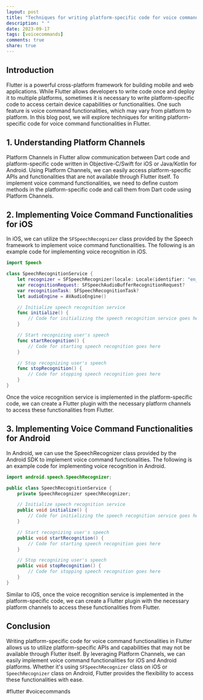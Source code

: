 ```yaml
---
layout: post
title: "Techniques for writing platform-specific code for voice command functionalities in Flutter."
description: " "
date: 2023-09-17
tags: [voicecommands]
comments: true
share: true
---
```


## Introduction

Flutter is a powerful cross-platform framework for building mobile and web applications. While Flutter allows developers to write code once and deploy it to multiple platforms, sometimes it is necessary to write platform-specific code to access certain device capabilities or functionalities. One such feature is voice command functionalities, which may vary from platform to platform. In this blog post, we will explore techniques for writing platform-specific code for voice command functionalities in Flutter.

## 1. Understanding Platform Channels

Platform Channels in Flutter allow communication between Dart code and platform-specific code written in Objective-C/Swift for iOS or Java/Kotlin for Android. Using Platform Channels, we can easily access platform-specific APIs and functionalities that are not available through Flutter itself. To implement voice command functionalities, we need to define custom methods in the platform-specific code and call them from Dart code using Platform Channels.

## 2. Implementing Voice Command Functionalities for iOS

In iOS, we can utilize the `SFSpeechRecognizer` class provided by the Speech framework to implement voice command functionalities. The following is an example code for implementing voice recognition in iOS.

```swift
import Speech

class SpeechRecognitionService {
    let recognizer = SFSpeechRecognizer(locale: Locale(identifier: "en_US"))!
    var recognitionRequest: SFSpeechAudioBufferRecognitionRequest?
    var recognitionTask: SFSpeechRecognitionTask?
    let audioEngine = AVAudioEngine()

    // Initialize speech recognition service
    func initialize() {
        // Code for initializing the speech recognition service goes here
    }

    // Start recognizing user's speech
    func startRecognition() {
        // Code for starting speech recognition goes here
    }

    // Stop recognizing user's speech
    func stopRecognition() {
        // Code for stopping speech recognition goes here
    }
}
```

Once the voice recognition service is implemented in the platform-specific code, we can create a Flutter plugin with the necessary platform channels to access these functionalities from Flutter.

## 3. Implementing Voice Command Functionalities for Android

In Android, we can use the SpeechRecognizer class provided by the Android SDK to implement voice command functionalities. The following is an example code for implementing voice recognition in Android.

```java
import android.speech.SpeechRecognizer;

public class SpeechRecognitionService {
    private SpeechRecognizer speechRecognizer;

    // Initialize speech recognition service
    public void initialize() {
        // Code for initializing the speech recognition service goes here
    }

    // Start recognizing user's speech
    public void startRecognition() {
        // Code for starting speech recognition goes here
    }

    // Stop recognizing user's speech
    public void stopRecognition() {
        // Code for stopping speech recognition goes here
    }
}
```

Similar to iOS, once the voice recognition service is implemented in the platform-specific code, we can create a Flutter plugin with the necessary platform channels to access these functionalities from Flutter.

## Conclusion

Writing platform-specific code for voice command functionalities in Flutter allows us to utilize platform-specific APIs and capabilities that may not be available through Flutter itself. By leveraging Platform Channels, we can easily implement voice command functionalities for iOS and Android platforms. Whether it's using `SFSpeechRecognizer` class on iOS or `SpeechRecognizer` class on Android, Flutter provides the flexibility to access these functionalities with ease.

#flutter #voicecommands